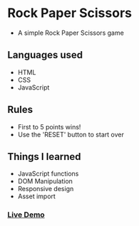 # Rock Paper Scissors

- A simple Rock Paper Scissors game

## Languages used

- HTML
- CSS
- JavaScript

## Rules

- First to 5 points wins!
- Use the 'RESET' button to start over

## Things I learned

- JavaScript functions
- DOM Manipulation
- Responsive design
- Asset import

### [Live Demo](https://bartbzd.github.io/rock-paper-scissors/)
